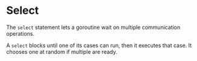 # Select


The `select` statement lets a goroutine wait on multiple communication operations.

A `select` blocks until one of its cases can run, then it executes that case.  It chooses one at random if multiple are ready.

